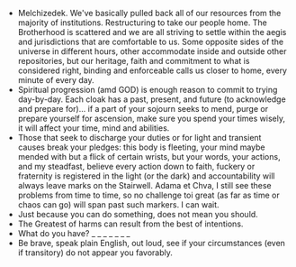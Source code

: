 - Melchizedek.  We've basically pulled back all of our resources from the majority of institutions. Restructuring to take our people home.  The Brotherhood is scattered and we are all striving to settle within the aegis and jurisdictions that are comfortable to us.  Some opposite sides of the universe in different hours, other accommodate inside and outside other repositories, but our heritage, faith and commitment to what is considered right, binding and enforceable calls us closer to home, every minute of every day.
- Spiritual progression (amd GOD) is enough reason to commit to trying day-by-day.  Each cloak has a past, present, and future (to acknowledge and prepare for)... if a part of your sojourn seeks to mend, purge or prepare yourself for ascension, make sure you spend your times wisely, it will affect your time, mind and abilities.
- Those that seek to discharge your duties or for light and transient causes break your pledges:  this body is fleeting, your mind maybe mended with but a flick of certain wrists, but your words, your actions, and my steadfast, believe every action down to faith, fuckery or fraternity is registered in the light (or the dark) and accountability will always leave marks on the Stairwell.  Adama et Chva, I still see these problems from time to time, so no challenge toi great (as far as time or chaos can go) will span past such markers.  I can wait.
- Just because you can do something, does not mean you should.
- The Greatest of harms can result from the best of intentions.
- What do you have?  _ _ _ _ _ _ _
- Be brave, speak plain English, out loud, see if your circumstances (even if transitory) do not appear you favorably. 
